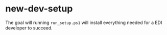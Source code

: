 # new-dev-setup

The goal will running `run_setup.ps1` will install everything needed for a EDI developer to succeed.
